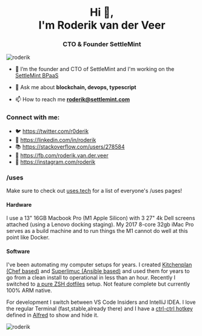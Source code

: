 <h1 align="center">Hi 👋,<br/> I'm Roderik van der Veer</h1>
<h3 align="center">CTO & Founder SettleMint</h3>

<p align="left"> <img src="https://komarev.com/ghpvc/?username=roderik" alt="roderik" /> </p>

- 🔭 I’m the founder and CTO of SettleMint and I'm working on the [SettleMint BPaaS](https://settlemint.com)

- 💬 Ask me about **blockchain, devops, typescript**

- 📫 How to reach me **roderik@settlemint.com**



### Connect with me:

- 🐦 https://twitter.com/r0derik
- 🏢 https://linkedin.com/in/roderik
- 📚 https://stackoverflow.com/users/278584
- 🙊 https://fb.com/roderik.van.der.veer
- 📸 https://instagram.com/roderik

### /uses

Make sure to check out [uses.tech](https://uses.tech/) for a list of everyone's /uses pages!

#### Hardware

I use a 13" 16GB Macbook Pro (M1 Apple Silicon) with 3 27" 4k Dell screens attached (using a Lenovo docking staging). My 2017 8-core 32gb iMac Pro serves as a build machine and to run things the M1 cannot do well at this point like Docker.

#### Software

I've been automating my computer setups for years. I created [Kitchenplan (Chef based)](https://github.com/kitchenplan/kitchenplan) and [Superlimuc (Ansible based)](https://github.com/superlumic/superlumic) and used them for years to go from a clean install to operational in less than an hour. Recently I switched to [a pure ZSH dotfiles](https://github.com/roderik/dotfiles) setup. Not feature complete but currently 100% ARM native.

For development I switch between VS Code Insiders and IntelliJ IDEA. I love the regular Terminal (fast,stable,already there) and I have a [ctrl-ctrl hotkey](https://github.com/roderik/roderik) defined in [Alfred](https://www.alfredapp.com) to show and hide it. 

<p><img align="center" src="https://github-readme-stats.vercel.app/api?username=roderik&show_icons=true&count_private=true" alt="roderik" /></p>
